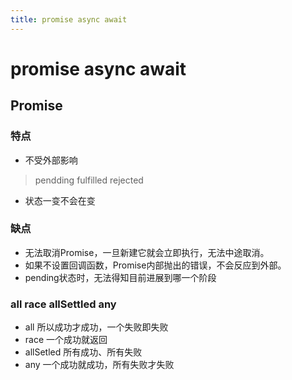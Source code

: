 ```yaml
---
title: promise async await
---
```


# promise async await
## Promise
### 特点
- 不受外部影响
> pendding fulfilled rejected
- 状态一变不会在变
### 缺点
- 无法取消Promise，一旦新建它就会立即执行，无法中途取消。
- 如果不设置回调函数，Promise内部抛出的错误，不会反应到外部。
- pending状态时，无法得知目前进展到哪一个阶段
<!-- https://segmentfault.com/a/1190000021367378 -->
<!-- 如果某些事件不断地反复发生，一般来说，使用 Stream 模式是比部署Promise更好的选择。 -->
### all race allSettled any
- all 所以成功才成功，一个失败即失败
- race 一个成功就返回
- allSetled 所有成功、所有失败
- any 一个成功就成功，所有失败才失败

